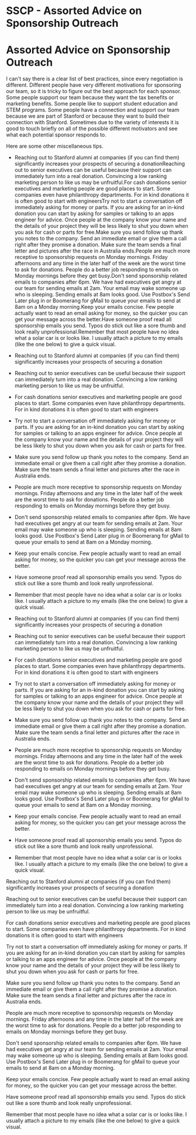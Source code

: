 # SSCP - Assorted Advice on Sponsorship Outreach

# Assorted Advice on Sponsorship Outreach

I can't say there is a clear list of best practices, since every negotiation is different. Different people have very different motivations for sponsoring our team, so it is tricky to figure out the best approach for each sponsor. Some people support our team because they want the tax benefits or marketing benefits. Some people like to support student education and STEM programs. Some people have a connection and support our team because we are part of Stanford or because they want to build their connection with Stanford. Sometimes due to the variety of interests it is good to touch briefly on all of the possible different motivators and see what each potential sponsor responds to.

Here are some other miscellaneous tips.

* Reaching out to Stanford alumni at companies (if you can find them) significantly increases your prospects of securing a donationReaching out to senior executives can be useful because their support can immediately turn into a real donation. Convincing a low ranking marketing person to like us may be unfruitful.For cash donations senior executives and marketing people are good places to start. Some companies even have philanthropy departments. For in kind donations it is often good to start with engineersTry not to start a conversation off immediately asking for money or parts. If you are asking for an in-kind donation you can start by asking for samples or talking to an apps engineer for advice. Once people at the company know your name and the details of your project they will be less likely to shut you down when you ask for cash or parts for free.Make sure you send follow up thank you notes to the company. Send an immediate email or give them a call right after they promise a donation. Make sure the team sends a final letter and pictures after the race in Australia ends.People are much more receptive to sponsorship requests on Monday mornings. Friday afternoons and any time in the later half of the week are the worst time to ask for donations. People do a better job responding to emails on Monday mornings before they get busy.Don't send sponsorship related emails to companies after 6pm. We have had executives get angry at our team for sending emails at 2am. Your email may wake someone up who is sleeping. Sending emails at 8am looks good. Use Postbox's Send Later plug in or Boomerang for gMail to queue your emails to send at 8am on a Monday morning.Keep your emails concise. Few people actually want to read an email asking for money, so the quicker you can get your message across the better.Have someone proof read all sponsorship emails you send. Typos do stick out like a sore thumb and look really unprofessional.Remember that most people have no idea what a solar car is or looks like. I usually attach a picture to my emails (like the one below) to give a quick visual. 
* Reaching out to Stanford alumni at companies (if you can find them) significantly increases your prospects of securing a donation
* Reaching out to senior executives can be useful because their support can immediately turn into a real donation. Convincing a low ranking marketing person to like us may be unfruitful.
* For cash donations senior executives and marketing people are good places to start. Some companies even have philanthropy departments. For in kind donations it is often good to start with engineers
* Try not to start a conversation off immediately asking for money or parts. If you are asking for an in-kind donation you can start by asking for samples or talking to an apps engineer for advice. Once people at the company know your name and the details of your project they will be less likely to shut you down when you ask for cash or parts for free.
* Make sure you send follow up thank you notes to the company. Send an immediate email or give them a call right after they promise a donation. Make sure the team sends a final letter and pictures after the race in Australia ends.
* People are much more receptive to sponsorship requests on Monday mornings. Friday afternoons and any time in the later half of the week are the worst time to ask for donations. People do a better job responding to emails on Monday mornings before they get busy.
* Don't send sponsorship related emails to companies after 6pm. We have had executives get angry at our team for sending emails at 2am. Your email may wake someone up who is sleeping. Sending emails at 8am looks good. Use Postbox's Send Later plug in or Boomerang for gMail to queue your emails to send at 8am on a Monday morning.
* Keep your emails concise. Few people actually want to read an email asking for money, so the quicker you can get your message across the better.
* Have someone proof read all sponsorship emails you send. Typos do stick out like a sore thumb and look really unprofessional.
* Remember that most people have no idea what a solar car is or looks like. I usually attach a picture to my emails (like the one below) to give a quick visual. 

* Reaching out to Stanford alumni at companies (if you can find them) significantly increases your prospects of securing a donation
* Reaching out to senior executives can be useful because their support can immediately turn into a real donation. Convincing a low ranking marketing person to like us may be unfruitful.
* For cash donations senior executives and marketing people are good places to start. Some companies even have philanthropy departments. For in kind donations it is often good to start with engineers
* Try not to start a conversation off immediately asking for money or parts. If you are asking for an in-kind donation you can start by asking for samples or talking to an apps engineer for advice. Once people at the company know your name and the details of your project they will be less likely to shut you down when you ask for cash or parts for free.
* Make sure you send follow up thank you notes to the company. Send an immediate email or give them a call right after they promise a donation. Make sure the team sends a final letter and pictures after the race in Australia ends.
* People are much more receptive to sponsorship requests on Monday mornings. Friday afternoons and any time in the later half of the week are the worst time to ask for donations. People do a better job responding to emails on Monday mornings before they get busy.
* Don't send sponsorship related emails to companies after 6pm. We have had executives get angry at our team for sending emails at 2am. Your email may wake someone up who is sleeping. Sending emails at 8am looks good. Use Postbox's Send Later plug in or Boomerang for gMail to queue your emails to send at 8am on a Monday morning.
* Keep your emails concise. Few people actually want to read an email asking for money, so the quicker you can get your message across the better.
* Have someone proof read all sponsorship emails you send. Typos do stick out like a sore thumb and look really unprofessional.
* Remember that most people have no idea what a solar car is or looks like. I usually attach a picture to my emails (like the one below) to give a quick visual. 

Reaching out to Stanford alumni at companies (if you can find them) significantly increases your prospects of securing a donation

Reaching out to senior executives can be useful because their support can immediately turn into a real donation. Convincing a low ranking marketing person to like us may be unfruitful.

For cash donations senior executives and marketing people are good places to start. Some companies even have philanthropy departments. For in kind donations it is often good to start with engineers

Try not to start a conversation off immediately asking for money or parts. If you are asking for an in-kind donation you can start by asking for samples or talking to an apps engineer for advice. Once people at the company know your name and the details of your project they will be less likely to shut you down when you ask for cash or parts for free.

Make sure you send follow up thank you notes to the company. Send an immediate email or give them a call right after they promise a donation. Make sure the team sends a final letter and pictures after the race in Australia ends.

People are much more receptive to sponsorship requests on Monday mornings. Friday afternoons and any time in the later half of the week are the worst time to ask for donations. People do a better job responding to emails on Monday mornings before they get busy.

Don't send sponsorship related emails to companies after 6pm. We have had executives get angry at our team for sending emails at 2am. Your email may wake someone up who is sleeping. Sending emails at 8am looks good. Use Postbox's Send Later plug in or Boomerang for gMail to queue your emails to send at 8am on a Monday morning.

Keep your emails concise. Few people actually want to read an email asking for money, so the quicker you can get your message across the better.

Have someone proof read all sponsorship emails you send. Typos do stick out like a sore thumb and look really unprofessional.

Remember that most people have no idea what a solar car is or looks like. I usually attach a picture to my emails (like the one below) to give a quick visual. 

